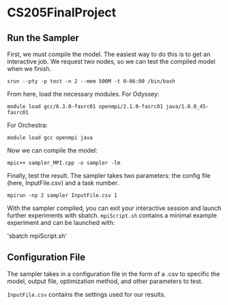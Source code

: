 # CS205FinalProject

## Run the Sampler
First, we must compile the model. The easiest way to do this is to get an interactive job. We request two nodes, so we can test the compiled model when we finish.

`srun --pty -p test -n 2 --mem 500M -t 0-06:00 /bin/bash`

From here, load the necessary modules. For Odyssey:

`module load gcc/6.3.0-fasrc01 openmpi/2.1.0-fasrc01 java/1.8.0_45-fasrc01`

For Orchestra:

`module load gcc openmpi java`

Now we can compile the model:

`mpic++ sampler_MPI.cpp -o sampler -lm`

Finally, test the result. The sampler takes two parameters: the config file (here, InputFile.csv) and a task number.

`mpirun -np 2 sampler InputFile.csv 1`

With the sampler compiled, you can exit your interactive session and launch further experiments with sbatch. `mpiScript.sh` contains a minimal example experiment and can be launched with:

'sbatch mpiScript.sh'

## Configuration File
The sampler takes in a configuration file in the form of a .csv to specific the model, output file, optimization method, and other parameters to test.

`InputFile.csv` contains the settings used for our results.
